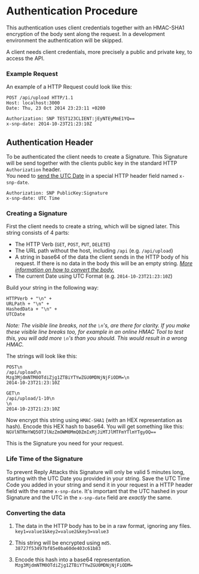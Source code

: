 Authentication Procedure
=======================

This authentication uses client credentials together with an HMAC-SHA1 encryption of the body sent along the request. In a development environment the authentication will be skipped.

A client needs client credentials, more precisely a public and private key, to access the API.

### Example Request

An example of a HTTP Request could look like this:

```
POST /api/upload HTTP/1.1  
Host: localhost:3000  
Date: Thu, 23 Oct 2014 23:23:11 +0200  
  
Authorization: SNP TEST123CLIENT:jEyNTEyMmE1YQ==  
x-snp-date: 2014-10-23T21:23:10Z  
```

Authentication Header
---------------------

To be authenticated the client needs to create a Signature. This Signature will be send together with the clients public key in the standard HTTP `Authorization` header.  
You need to [send the UTC Date](https://github.com/51seven/sssnap-server/blob/master/api/Authentication.md#life-time-of-the-signature) in a special HTTP header field named `x-snp-date`.

```
Authorization: SNP PublicKey:Signature
x-snp-date: UTC Time
```

### Creating a Signature

First the client needs to create a string, which will be signed later. This string consists of 4 parts:
- The HTTP Verb (`GET`, `POST`, `PUT`, `DELETE`)
- The URL path without the host, including `/api` (e.g. `/api/upload`)
- A string in base64 of the data the client sends in the HTTP body of his request. If there is no data in the body this will be an empty string. _[More information on how to convert the body.](https://github.com/51seven/sssnap-server/blob/master/api/Authentication.md#converting-the-data)_
- The current Date using UTC Format (e.g. `2014-10-23T21:23:10Z`)

Build your string in the following way:  
```
HTTPVerb + "\n" +
URLPath + "\n" +
HashedData + "\n" + 
UTCDate
```

_Note: The visible line breaks, not the `\n`'s, are there for clarity. If you make these visible line breaks too, for example in an online HMAC Tool to test this, you will add more `\n`'s than you should. This would result in a wrong HMAC._

The strings will look like this:  
```
POST\n
/api/upload\n
Mzg3MjdmNTM0OTdiZjg1ZTBiYTYwZGU0MDNjNjFiODM=\n
2014-10-23T21:23:10Z
```

```
GET\n
/api/upload/1-10\n
\n
2014-10-23T21:23:10Z
```

Now encrypt this string using `HMAC-SHA1` (with an HEX representation as hash). Encode this HEX hash to base64. You will get something like this:  
`NGVlNTRmYWQ5OTJlNzZmOWM0MmQ0ZmIxMjJiMTJlMTFmYTlmYTgyOQ==`

This is the Signature you need for your request.

### Life Time of the Signature

To prevent Reply Attacks this Signature will only be valid 5 minutes long, starting with the UTC Date you provided in your string. Save the UTC Time Code you added in your string and send it in your request in a HTTP header field with the name `x-snp-date`. It's important that the UTC hashed in your Signature and the UTC in the `x-snp-date` field are *exactly* the same.

### Converting the data

1. The data in the HTTP body has to be in a raw format, ignoring any files.  
`key1=value1&key2=value2&key3=value3`

2. This string will be encrypted using `md5`.  
`38727f53497bf85e0ba60de403c61b83`

3. Encode this hash into a base64 representation.  
`Mzg3MjdmNTM0OTdiZjg1ZTBiYTYwZGU0MDNjNjFiODM=`

